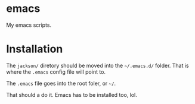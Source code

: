 # emacs
My emacs scripts.

# Installation
The `jackson/` diretory should be moved into the `~/.emacs.d/` folder. That is where the `.emacs` config file will point to.

The `.emacs` file goes into the root foler, or `~/`.

That should a do it. Emacs has to be installed too, lol.
